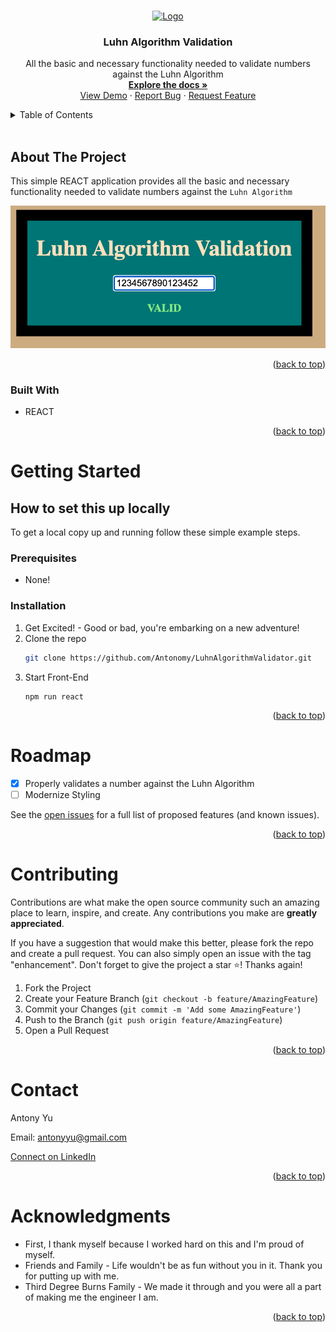<a name="readme-top"></a>

<br />
<div align="center">
  <a href="https://github.com/Antonomy/LuhnAlgorithmValidator">
    <img src="https://avatars.githubusercontent.com/u/24372514?v=4" alt="Logo" width="80" height="80">
  </a>

<h3 align="center">Luhn Algorithm Validation</h3>

  <p align="center">
All the basic and necessary functionality needed to validate numbers against the Luhn Algorithm
    <br />
    <a href="https://github.com/Antonomy/LuhnAlgorithmValidator"><strong>Explore the docs »</strong></a>
    <br />
    <a href="https://github.com/Antonomy/LuhnAlgorithmValidator">View Demo</a>
    ·
    <a href="https://github.com/Antonomy/LuhnAlgorithmValidator/issues">Report Bug</a>
    ·
    <a href="https://github.com/Antonomy/LuhnAlgorithmValidator/issues">Request Feature</a>
  </p>
</div>
<details>
  <summary>Table of Contents</summary>
  <ol>
    <li>
      <a href="#about-the-project">About The Project</a>
      <ul>
        <li><a href="#built-with">Built With</a></li>
      </ul>
    </li>
    <li>
      <a href="#getting-started">Getting Started</a>
      <ul>
        <li><a href="#prerequisites">Prerequisites</a></li>
        <li><a href="#installation">Installation</a></li>
      </ul>
    </li>
    <li><a href="#roadmap">Roadmap</a></li>
    <li><a href="#contributing">Contributing</a></li>
    <li><a href="#contact">Contact</a></li>
    <li><a href="#acknowledgments">Acknowledgments</a></li>
  </ol>
</details>
<br />

## About The Project
This simple REACT application provides all the basic and necessary functionality needed to validate numbers against the `Luhn Algorithm`

![LuhnAlgorithmValidator](./public/images/app_image.png)

<p align="right">(<a href="#readme-top">back to top</a>)</p>

### Built With

* REACT
<p align="right">(<a href="#readme-top">back to top</a>)</p>


# Getting Started

## How to set this up locally
To get a local copy up and running follow these simple example steps.

### Prerequisites

- None!

### Installation

1. Get Excited! - Good or bad, you're embarking on a new adventure!
2. Clone the repo
   ```sh
   git clone https://github.com/Antonomy/LuhnAlgorithmValidator.git
   ```
3. Start Front-End
   ```
   npm run react
   ```

<p align="right">(<a href="#readme-top">back to top</a>)</p>

# Roadmap

- [x] Properly validates a number against the Luhn Algorithm
- [ ] Modernize Styling

See the [open issues](https://github.com/Antonomy/LuhnAlgorithmValidator/issues) for a full list of proposed features (and known issues).

<p align="right">(<a href="#readme-top">back to top</a>)</p>


# Contributing

Contributions are what make the open source community such an amazing place to learn, inspire, and create. Any contributions you make are **greatly appreciated**.

If you have a suggestion that would make this better, please fork the repo and create a pull request. You can also simply open an issue with the tag "enhancement".
Don't forget to give the project a star ⭐! Thanks again!

1. Fork the Project
2. Create your Feature Branch (`git checkout -b feature/AmazingFeature`)
3. Commit your Changes (`git commit -m 'Add some AmazingFeature'`)
4. Push to the Branch (`git push origin feature/AmazingFeature`)
5. Open a Pull Request

<p align="right">(<a href="#readme-top">back to top</a>)</p>


# Contact

Antony Yu

Email: antonyyu@gmail.com

[Connect on LinkedIn](https://www.linkedin.com/in/antonyyu/)

<p align="right">(<a href="#readme-top">back to top</a>)</p>


# Acknowledgments

* First, I thank myself because I worked hard on this and I'm proud of myself.
* Friends and Family - Life wouldn't be as fun without you in it. Thank you for putting up with me.
* Third Degree Burns Family - We made it through and you were all a part of making me the engineer I am.


<p align="right">(<a href="#readme-top">back to top</a>)</p>
